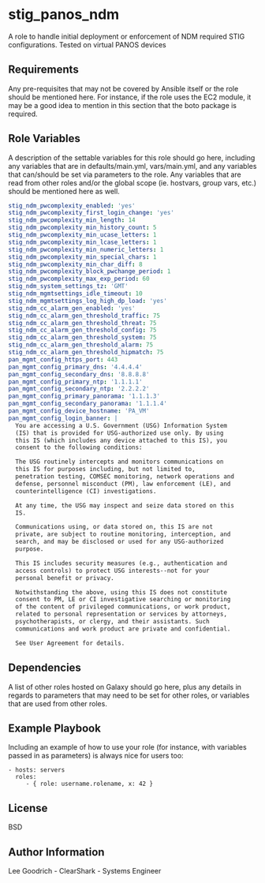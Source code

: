 stig_panos_ndm
=========

A role to handle initial deployment or enforcement of NDM required STIG
configurations. Tested on virtual PANOS devices

Requirements
------------

Any pre-requisites that may not be covered by Ansible itself or the role should be mentioned here. For instance, if the role uses the EC2 module, it may be a good idea to mention in this section that the boto package is required.

Role Variables
--------------

A description of the settable variables for this role should go here, including any variables that are in defaults/main.yml, vars/main.yml, and any variables that can/should be set via parameters to the role. Any variables that are read from other roles and/or the global scope (ie. hostvars, group vars, etc.) should be mentioned here as well.

```yaml
stig_ndm_pwcomplexity_enabled: 'yes'
stig_ndm_pwcomplexity_first_login_change: 'yes'
stig_ndm_pwcomplexity_min_length: 14
stig_ndm_pwcomplexity_min_history_count: 5
stig_ndm_pwcomplexity_min_ucase_letters: 1
stig_ndm_pwcomplexity_min_lcase_letters: 1
stig_ndm_pwcomplexity_min_numeric_letters: 1
stig_ndm_pwcomplexity_min_special_chars: 1
stig_ndm_pwcomplexity_min_char_diff: 8
stig_ndm_pwcomplexity_block_pwchange_period: 1
stig_ndm_pwcomplexity_max_exp_period: 60
stig_ndm_system_settings_tz: 'GMT'
stig_ndm_mgmtsettings_idle_timeout: 10
stig_ndm_mgmtsettings_log_high_dp_load: 'yes'
stig_ndm_cc_alarm_gen_enabled: 'yes'
stig_ndm_cc_alarm_gen_threshold_traffic: 75
stig_ndm_cc_alarm_gen_threshold_threat: 75
stig_ndm_cc_alarm_gen_threshold_config: 75
stig_ndm_cc_alarm_gen_threshold_system: 75
stig_ndm_cc_alarm_gen_threshold_alarm: 75
stig_ndm_cc_alarm_gen_threshold_hipmatch: 75
pan_mgmt_config_https_port: 443
pan_mgmt_config_primary_dns: '4.4.4.4'
pan_mgmt_config_secondary_dns: '8.8.8.8'
pan_mgmt_config_primary_ntp: '1.1.1.1'
pan_mgmt_config_secondary_ntp: '2.2.2.2'
pan_mgmt_config_primary_panorama: '1.1.1.3'
pan_mgmt_config_secondary_panorama: '1.1.1.4'
pan_mgmt_config_device_hostname: 'PA_VM'
pan_mgmt_config_login_banner: |
  You are accessing a U.S. Government (USG) Information System
  (IS) that is provided for USG-authorized use only. By using
  this IS (which includes any device attached to this IS), you
  consent to the following conditions:

  The USG routinely intercepts and monitors communications on
  this IS for purposes including, but not limited to,
  penetration testing, COMSEC monitoring, network operations and
  defense, personnel misconduct (PM), law enforcement (LE), and
  counterintelligence (CI) investigations.

  At any time, the USG may inspect and seize data stored on this
  IS.

  Communications using, or data stored on, this IS are not
  private, are subject to routine monitoring, interception, and
  search, and may be disclosed or used for any USG-authorized
  purpose.

  This IS includes security measures (e.g., authentication and
  access controls) to protect USG interests--not for your
  personal benefit or privacy.

  Notwithstanding the above, using this IS does not constitute
  consent to PM, LE or CI investigative searching or monitoring
  of the content of privileged communications, or work product,
  related to personal representation or services by attorneys,
  psychotherapists, or clergy, and their assistants. Such
  communications and work product are private and confidential.

  See User Agreement for details.
```

Dependencies
------------

A list of other roles hosted on Galaxy should go here, plus any details in regards to parameters that may need to be set for other roles, or variables that are used from other roles.

Example Playbook
----------------

Including an example of how to use your role (for instance, with variables passed in as parameters) is always nice for users too:

    - hosts: servers
      roles:
         - { role: username.rolename, x: 42 }

License
-------

BSD

Author Information
------------------

Lee Goodrich - ClearShark - Systems Engineer
